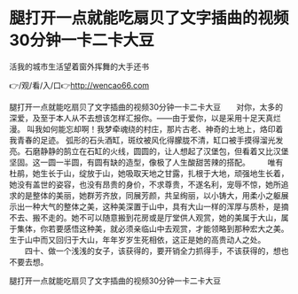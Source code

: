 # 腿打开一点就能吃扇贝了文字插曲的视频30分钟一卡二卡大豆
活我的城市生活望着窗外挥舞的大手还书

👉/观/看/入/口👉http://wencao66.com

腿打开一点就能吃扇贝了文字插曲的视频30分钟一卡二卡大豆　　对你，太多的深爱，及至于本人从不去想该怎样汇报你。——由于爱你，以是采用十足天真烂漫。
叫我如何能忘却啊！我梦牵魂绕的村庄，那片古老、神奇的土地上，烙印着我青春的足迹。
弧形的石头酒缸，斑纹被风化得朦胧不清，缸口被手摸得溜光发亮。石磨静静的鹄立在石缸的火线，圆圆的，让人想起了汉堡包，但看着又比汉堡坚固。这一圆一半圆，有圆有缺的造型，像极了人生酸甜苦辣的搭配。
　　唯有杜鹃，她生长于山，绽放于山，她吸取天地之甘露，扎根于大地，顽强地生长着，她没有盖世的姿容，也没有昂贵的身价，不求尊贵，不遂名利，宠辱不惊，她所追求的是整体的美丽，她群芳齐放，同展芳颜，共呈绚丽，以小铸大，用柔小之躯展示出一种大气的整体之美，这种美深置于山中，具有大山一样的浑厚与质朴，是摘不去、搬不走的。她不可以随意搬到花房或是厅堂供人观赏，她的美属于大山，属于集体，你若要感悟这种美，就必须亲临山中去观赏，才能领略到那种宏大之美。生于山中而又回归于大山，年年岁岁生死相依，这正是她的高贵动人之处。
　　四十、做一个浅浅的女子，该获得的，要开销全力抓得手，不该获得的，想也不要去想。

腿打开一点就能吃扇贝了文字插曲的视频30分钟一卡二卡大豆
